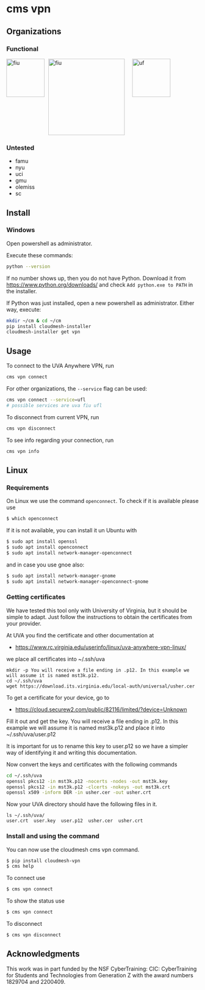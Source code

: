 # cms vpn

## Organizations

### Functional

<div style="display: flex; align-items: flex-start;">
    <img src="https://upload.wikimedia.org/wikipedia/commons/thumb/d/dd/University_of_Virginia_Rotunda_logo.svg/2007px-University_of_Virginia_Rotunda_logo.svg.png" alt="fiu" width="100" style="margin-right: 10px;"/>
    <img src="https://brand.fiu.edu/_assets/images/fiu-alone.png" alt="fiu" width="200" style="margin-right: 10px;"/>
    <img src="https://www.ufl.edu/wp-content/uploads/sites/5/2022/12/UF-logo-500x500-1.png" alt="uf" width="100" style="margin-left: 10px;"/>
</div>

### Untested

* famu
* nyu
* uci
* gmu
* olemiss
* sc

## Install

### Windows

Open powershell as administrator.

Execute these commands:

```bash
python --version
```

If no number shows up, then you do not have Python. Download it from https://www.python.org/downloads/ and check `Add python.exe to PATH` in the installer.

If Python was just installed, open a new powershell as administrator.
Either way, execute:

```bash
mkdir ~/cm & cd ~/cm
pip install cloudmesh-installer
cloudmesh-installer get vpn
```


## Usage

To connect to the UVA Anywhere VPN, run

```bash
cms vpn connect
```

For other organizations, the `--service` flag can be used:

```bash
cms vpn connect --service=ufl
# possible services are uva fiu ufl
```

To disconnect from current VPN, run

```bash
cms vpn disconnect
```

To see info regarding your connection, run

```bash
cms vpn info
```

## Linux

### Requirements

On Linux we use the command `openconnect`. To check if it is available please use

```bash
$ which openconnect
```

If it is not available, you can install it un Ubuntu with 

```bash
$ sudo apt install openssl
$ sudo apt install openconnect
$ sudo apt install network-manager-openconnect
```
and in case you use gnoe also:

```bash
$ sudo apt install network-manager-gnome
$ sudo apt install network-manager-openconnect-gnome
```

### Getting certificates

We have tested this tool only with University of Virginia, but it should be simple to adapt. Just follow the 
instructions to obtain the certificates from your provider.

At UVA you find the certificate and other documentation at 

* <https://www.rc.virginia.edu/userinfo/linux/uva-anywhere-vpn-linux/>

we place all certificates into ~/.ssh/uva

```
mkdir -p You will receive a file ending in .p12. In this example we will assume it is named mst3k.p12.
cd ~/.ssh/uva
wget https://download.its.virginia.edu/local-auth/universal/usher.cer
```

To get a certificate for your device, go to 

* <https://cloud.securew2.com/public/82116/limited/?device=Unknown>

Fill it out and get the key. You will receive a 
file ending in .p12. In this example we will assume it 
is named mst3k.p12 and place it into ~/.ssh/uva/user.p12

It is important for us to rename this key to user.p12
so we have a simpler way of identifying it and writing this documentation.

Now convert the keys and certificates with the following commands

```bash
cd ~/.ssh/uva
openssl pkcs12 -in mst3k.p12 -nocerts -nodes -out mst3k.key
openssl pkcs12 -in mst3k.p12 -clcerts -nokeys -out mst3k.crt
openssl x509 -inform DER -in usher.cer -out usher.crt
```


Now your UVA directory should have the following files in it.

```
ls ~/.ssh/uva/
user.crt  user.key  user.p12  usher.cer  usher.crt
```


### Install and using the command

You can now use the cloudmesh cms vpn command.


```bash
$ pip install cloudmesh-vpn
$ cms help
```

To connect use 


```bash
$ cms vpn connect 
```

To show the status use

```bash
$ cms vpn connect 
```


To disconnect

```bash
$ cms vpn disconnect
```

## Acknowledgments

This work was in part funded by the NSF
CyberTraining: CIC: CyberTraining for Students and Technologies
from Generation Z with the award numbers 1829704 and 2200409.
